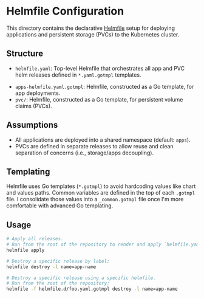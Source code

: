 # Helmfile Configuration

This directory contains the declarative [Helmfile](https://github.com/helmfile/helmfile) setup for deploying applications and persistent storage (PVCs) to the Kubernetes cluster.

## Structure

- `helmfile.yaml`: Top-level Helmfile that orchestrates all app and PVC helm releases defined in `*.yaml.gotmpl` templates.
<!-- `_common.gotmpl`: Go template defining reusable variables (e.g., chart paths, values directory, namespace). -->
- `apps-helmfile.yaml.gotmpl`: Helmfile, constructed as a Go template, for app deployments.
- `pvc/`: Helmfile, constructed as a Go template, for persistent volume claims (PVCs).

## Assumptions

- All applications are deployed into a shared namespace (default: `apps`).
- PVCs are defined in separate releases to allow reuse and clean separation of concerns (i.e., storage/apps decoupling).
<!-- App releases use `needs:` to declare dependencies on PVCs.-->

## Templating

Helmfile uses Go templates (`*.gotmpl`) to avoid hardcoding values like chart and values paths. Common variables are defined in the top of each `.gotmpl` file. I consolidate those values into a `_common.gotmpl` file once I'm more comfortable with advanced Go templating.

## Usage

```sh
# Apply all releases.
# Run from the root of the repository to render and apply `helmfile.yaml.gotmpl`:
helmfile apply

# Destroy a specific release by label:
helmfile destroy -l name=app-name

# Destroy a specific release using a specific helmfile.
# Run from the root of the repository:
helmfile -f helmfile.d/foo.yaml.gotmpl destroy -l name=app-name
```

